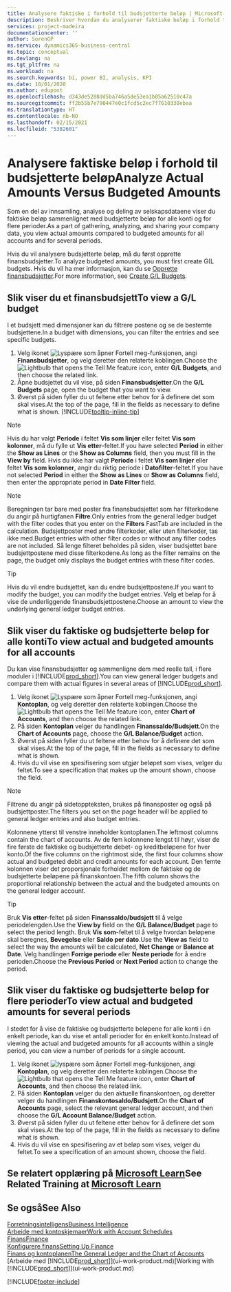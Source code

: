 ```yaml
---
title: Analysere faktiske i forhold til budsjetterte beløp | Microsoft-dokumentasjon
description: Beskriver hvordan du analyserer faktiske beløp i forhold til budsjetterte beløp.
services: project-madeira
documentationcenter: ''
author: SorenGP
ms.service: dynamics365-business-central
ms.topic: conceptual
ms.devlang: na
ms.tgt_pltfrm: na
ms.workload: na
ms.search.keywords: bi, power BI, analysis, KPI
ms.date: 10/01/2020
ms.author: edupont
ms.openlocfilehash: d343de5288dd5ba746a5de53ea1b05a62510c47a
ms.sourcegitcommit: ff2b55b7e790447e0c1fcd5c2ec7f7610338ebaa
ms.translationtype: HT
ms.contentlocale: nb-NO
ms.lasthandoff: 02/15/2021
ms.locfileid: "5382601"
---
```

# <a name="analyze-actual-amounts-versus-budgeted-amounts"></a><span data-ttu-id="63521-103">Analysere faktiske beløp i forhold til budsjetterte beløp</span><span class="sxs-lookup"><span data-stu-id="63521-103">Analyze Actual Amounts Versus Budgeted Amounts</span></span>
<span data-ttu-id="63521-104">Som en del av innsamling, analyse og deling av selskapsdataene viser du faktiske beløp sammenlignet med budsjetterte beløp for alle konti og for flere perioder.</span><span class="sxs-lookup"><span data-stu-id="63521-104">As a part of gathering, analyzing, and sharing your company data, you view actual amounts compared to budgeted amounts for all accounts and for several periods.</span></span>

<span data-ttu-id="63521-105">Hvis du vil analysere budsjetterte beløp, må du først opprette finansbudsjetter.</span><span class="sxs-lookup"><span data-stu-id="63521-105">To analyze budgeted amounts, you must first create G(L budgets.</span></span> <span data-ttu-id="63521-106">Hvis du vil ha mer informasjon, kan du se [Opprette finansbudsjetter](finance-how-create-budgets.md).</span><span class="sxs-lookup"><span data-stu-id="63521-106">For more information, see [Create G/L Budgets](finance-how-create-budgets.md).</span></span>

## <a name="to-view-a-gl-budget"></a><span data-ttu-id="63521-107">Slik viser du et finansbudsjett</span><span class="sxs-lookup"><span data-stu-id="63521-107">To view a G/L budget</span></span>
<span data-ttu-id="63521-108">I et budsjett med dimensjoner kan du filtrere postene og se de bestemte budsjettene.</span><span class="sxs-lookup"><span data-stu-id="63521-108">In a budget with dimensions, you can filter the entries and see specific budgets.</span></span>

1. <span data-ttu-id="63521-109">Velg ikonet ![Lyspære som åpner Fortell meg-funksjonen](media/ui-search/search_small.png "Fortell hva du vil gjøre"), angi **Finansbudsjetter**, og velg deretter den relaterte koblingen.</span><span class="sxs-lookup"><span data-stu-id="63521-109">Choose the ![Lightbulb that opens the Tell Me feature](media/ui-search/search_small.png "Tell me what you want to do") icon, enter **G/L Budgets**, and then choose the related link.</span></span>
2. <span data-ttu-id="63521-110">Åpne budsjettet du vil vise, på siden **Finansbudsjetter**.</span><span class="sxs-lookup"><span data-stu-id="63521-110">On the **G/L Budgets** page, open the budget that you want to view.</span></span>  
3. <span data-ttu-id="63521-111">Øverst på siden fyller du ut feltene etter behov for å definere det som skal vises.</span><span class="sxs-lookup"><span data-stu-id="63521-111">At the top of the page, fill in the fields as necessary to define what is shown.</span></span> [!INCLUDE[tooltip-inline-tip](includes/tooltip-inline-tip_md.md)]

> [!NOTE]  
>   <span data-ttu-id="63521-112">Hvis du har valgt **Periode** i feltet **Vis som linjer** eller feltet **Vis som kolonner**, må du fylle ut **Vis etter**-feltet.</span><span class="sxs-lookup"><span data-stu-id="63521-112">If you have selected **Period** in either the **Show as Lines** or the **Show as Columns** field, then you must fill in the **View by** field.</span></span> <span data-ttu-id="63521-113">Hvis du ikke har valgt **Periode** i feltet **Vis som linjer** eller feltet **Vis som kolonner**, angir du riktig periode i **Datofilter**-feltet.</span><span class="sxs-lookup"><span data-stu-id="63521-113">If you have not selected **Period** in either the **Show as Lines** or **Show as Columns** field, then enter the appropriate period in **Date Filter** field.</span></span>  

> [!NOTE]  
>   <span data-ttu-id="63521-114">Beregningen tar bare med poster fra finansbudsjettet som har filterkodene du angir på hurtigfanen **Filtre**.</span><span class="sxs-lookup"><span data-stu-id="63521-114">Only entries from the general ledger budget with the filter codes that you enter on the **Filters** FastTab are included in the calculation.</span></span> <span data-ttu-id="63521-115">Budsjettposter med andre filterkoder, eller uten filterkoder, tas ikke med.</span><span class="sxs-lookup"><span data-stu-id="63521-115">Budget entries with other filter codes or without any filter codes are not included.</span></span> <span data-ttu-id="63521-116">Så lenge filteret beholdes på siden, viser budsjettet bare budsjettpostene med disse filterkodene.</span><span class="sxs-lookup"><span data-stu-id="63521-116">As long as the filter remains on the page, the budget only displays the budget entries with these filter codes.</span></span>  

> [!TIP]  
>   <span data-ttu-id="63521-117">Hvis du vil endre budsjettet, kan du endre budsjettpostene.</span><span class="sxs-lookup"><span data-stu-id="63521-117">If you want to modify the budget, you can modify the budget entries.</span></span> <span data-ttu-id="63521-118">Velg et beløp for å vise de underliggende finansbudsjettpostene.</span><span class="sxs-lookup"><span data-stu-id="63521-118">Choose an amount to view the underlying general ledger budget entries.</span></span>

## <a name="to-view-actual-and-budgeted-amounts-for-all-accounts"></a><span data-ttu-id="63521-119">Slik viser du faktiske og budsjetterte beløp for alle konti</span><span class="sxs-lookup"><span data-stu-id="63521-119">To view actual and budgeted amounts for all accounts</span></span>  
<span data-ttu-id="63521-120">Du kan vise finansbudsjetter og sammenligne dem med reelle tall, i flere moduler i [!INCLUDE[prod_short](includes/prod_short.md)].</span><span class="sxs-lookup"><span data-stu-id="63521-120">You can view general ledger budgets and compare them with actual figures in several areas of [!INCLUDE[prod_short](includes/prod_short.md)].</span></span>

1. <span data-ttu-id="63521-121">Velg ikonet ![Lyspære som åpner Fortell meg-funksjonen](media/ui-search/search_small.png "Fortell hva du vil gjøre"), angi **Kontoplan**, og velg deretter den relaterte koblingen.</span><span class="sxs-lookup"><span data-stu-id="63521-121">Choose the ![Lightbulb that opens the Tell Me feature](media/ui-search/search_small.png "Tell me what you want to do") icon, enter **Chart of Accounts**, and then choose the related link.</span></span>  
2. <span data-ttu-id="63521-122">På siden **Kontoplan** velger du handlingen **Finanssaldo/Budsjett**.</span><span class="sxs-lookup"><span data-stu-id="63521-122">On the **Chart of Accounts** page, choose the **G/L Balance/Budget** action.</span></span>
3. <span data-ttu-id="63521-123">Øverst på siden fyller du ut feltene etter behov for å definere det som skal vises.</span><span class="sxs-lookup"><span data-stu-id="63521-123">At the top of the page, fill in the fields as necessary to define what is shown.</span></span>  
4. <span data-ttu-id="63521-124">Hvis du vil vise en spesifisering som utgjør beløpet som vises, velger du feltet.</span><span class="sxs-lookup"><span data-stu-id="63521-124">To see a specification that makes up the amount shown, choose the field.</span></span>  

> [!NOTE]  
>   <span data-ttu-id="63521-125">Filtrene du angir på sidetoppteksten, brukes på finansposter og også på budsjettposter.</span><span class="sxs-lookup"><span data-stu-id="63521-125">The filters you set on the page header will be applied to general ledger entries and also budget entries.</span></span>

<span data-ttu-id="63521-126">Kolonnene ytterst til venstre inneholder kontoplanen.</span><span class="sxs-lookup"><span data-stu-id="63521-126">The leftmost columns contain the chart of accounts.</span></span> <span data-ttu-id="63521-127">Av de fem kolonnene lengst til høyr, viser de fire første de faktiske og budsjetterte debet- og kreditbeløpene for hver konto.</span><span class="sxs-lookup"><span data-stu-id="63521-127">Of the five columns on the rightmost side, the first four columns show actual and budgeted debit and credit amounts for each account.</span></span> <span data-ttu-id="63521-128">Den femte kolonnen viser det proporsjonale forholdet mellom de faktiske og de budsjetterte beløpene på finanskontoen.</span><span class="sxs-lookup"><span data-stu-id="63521-128">The fifth column shows the proportional relationship between the actual and the budgeted amounts on the general ledger account.</span></span>  

> [!TIP]  
>   <span data-ttu-id="63521-129">Bruk **Vis etter**-feltet på siden **Finanssaldo/budsjett** til å velge periodelengden.</span><span class="sxs-lookup"><span data-stu-id="63521-129">Use the **View by** field on the **G/L Balance/Budget** page to select the period length.</span></span> <span data-ttu-id="63521-130">Bruk **Vis som**-feltet til å velge hvordan beløpene skal beregnes, **Bevegelse** eller **Saldo per dato**.</span><span class="sxs-lookup"><span data-stu-id="63521-130">Use the **View as** field to select the way the amounts will be calculated, **Net Change** or **Balance at Date**.</span></span> <span data-ttu-id="63521-131">Velg handlingen **Forrige periode** eller **Neste periode** for å endre perioden.</span><span class="sxs-lookup"><span data-stu-id="63521-131">Choose the **Previous Period** or **Next Period** action to change the period.</span></span>  

## <a name="to-view-actual-and-budgeted-amounts-for-several-periods"></a><span data-ttu-id="63521-132">Slik viser du faktiske og budsjetterte beløp for flere perioder</span><span class="sxs-lookup"><span data-stu-id="63521-132">To view actual and budgeted amounts for several periods</span></span>  
<span data-ttu-id="63521-133">I stedet for å vise de faktiske og budsjetterte beløpene for alle konti i én enkelt periode, kan du vise et antall perioder for én enkelt konto.</span><span class="sxs-lookup"><span data-stu-id="63521-133">Instead of viewing the actual and budgeted amounts for all accounts within a single period, you can view a number of periods for a single account.</span></span>  

1. <span data-ttu-id="63521-134">Velg ikonet ![lyspære som åpner Fortell meg-funksjonen](media/ui-search/search_small.png "Fortell hva du vil gjøre"), angi **Kontoplan**, og velg deretter den relaterte koblingen.</span><span class="sxs-lookup"><span data-stu-id="63521-134">Choose the ![Lightbulb that opens the Tell Me feature](media/ui-search/search_small.png "Tell me what you want to do") icon, enter **Chart of Accounts**, and then choose the related link.</span></span>  
2. <span data-ttu-id="63521-135">På siden **Kontoplan** velger du den aktuelle finanskontoen, og deretter velger du handlingen **Finanskontosaldo/Budsjett**.</span><span class="sxs-lookup"><span data-stu-id="63521-135">On the **Chart of Accounts** page, select the relevant general ledger account, and then choose the **G/L Account Balance/Budget** action.</span></span>  
3. <span data-ttu-id="63521-136">Øverst på siden fyller du ut feltene etter behov for å definere det som skal vises.</span><span class="sxs-lookup"><span data-stu-id="63521-136">At the top of the page, fill in the fields as necessary to define what is shown.</span></span>   
4. <span data-ttu-id="63521-137">Hvis du vil vise en spesifisering av et beløp som vises, velger du feltet.</span><span class="sxs-lookup"><span data-stu-id="63521-137">To see a specification of an amount shown, choose the field.</span></span>  

## <a name="see-related-training-at-microsoft-learn"></a><span data-ttu-id="63521-138">Se relatert opplæring på [Microsoft Learn](/learn/modules/budgets-exchange-rates-dynamics-365-business-central/index)</span><span class="sxs-lookup"><span data-stu-id="63521-138">See Related Training at [Microsoft Learn](/learn/modules/budgets-exchange-rates-dynamics-365-business-central/index)</span></span>

## <a name="see-also"></a><span data-ttu-id="63521-139">Se også</span><span class="sxs-lookup"><span data-stu-id="63521-139">See Also</span></span>
[<span data-ttu-id="63521-140">Forretningsintelligens</span><span class="sxs-lookup"><span data-stu-id="63521-140">Business Intelligence</span></span>](bi.md)  
[<span data-ttu-id="63521-141">Arbeide med kontoskjemaer</span><span class="sxs-lookup"><span data-stu-id="63521-141">Work with Account Schedules</span></span>](bi-how-work-account-schedule.md)  
[<span data-ttu-id="63521-142">Finans</span><span class="sxs-lookup"><span data-stu-id="63521-142">Finance</span></span>](finance.md)  
[<span data-ttu-id="63521-143">Konfigurere finans</span><span class="sxs-lookup"><span data-stu-id="63521-143">Setting Up Finance</span></span>](finance-setup-finance.md)  
[<span data-ttu-id="63521-144">Finans og kontoplanen</span><span class="sxs-lookup"><span data-stu-id="63521-144">The General Ledger and the Chart of Accounts</span></span>](finance-general-ledger.md)  
<span data-ttu-id="63521-145">[Arbeide med [!INCLUDE[prod_short](includes/prod_short.md)]](ui-work-product.md)</span><span class="sxs-lookup"><span data-stu-id="63521-145">[Working with [!INCLUDE[prod_short](includes/prod_short.md)]](ui-work-product.md)</span></span>  


[!INCLUDE[footer-include](includes/footer-banner.md)]